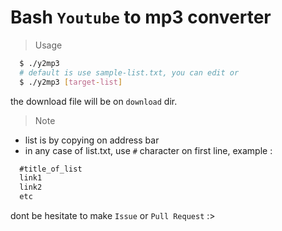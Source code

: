 # Bash `Youtube` to __mp3__ converter

> Usage

```bash
  $ ./y2mp3
  # default is use sample-list.txt, you can edit or
  $ ./y2mp3 [target-list]
```

the download file will be on `download` dir.

> Note

- list is by copying on address bar
- in any case of list.txt, use `#` character on first line, example :

```txt
  #title_of_list
  link1
  link2
  etc
```

<Kankuu> dont be hesitate to make `Issue` or `Pull Request` :>